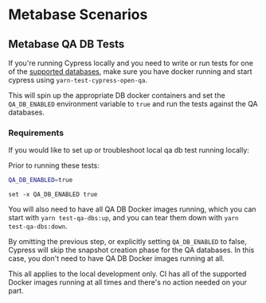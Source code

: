 # Metabase Scenarios

## Metabase QA DB Tests

If you're running Cypress locally and you need to write or run tests for one of the [supported databases](https://github.com/metabase/metabase-qa), make sure you have docker running and start cypress using `yarn-test-cypress-open-qa`.

This will spin up the appropriate DB docker containers and set the `QA_DB_ENABLED` environment variable to `true` and run the tests against the QA databases.

### Requirements

If you would like to set up or troubleshoot local qa db test running locally:

Prior to running these tests:

```bash
QA_DB_ENABLED=true
```

```fish
set -x QA_DB_ENABLED true
```

You will also need to have all QA DB Docker images running, which you can start with `yarn test-qa-dbs:up`, and you can tear them down with `yarn test-qa-dbs:down`.

By omitting the previous step, or explicitly setting `QA_DB_ENABLED` to false, Cypress will skip the snapshot creation phase for the QA databases. In this case, you don't need to have QA DB Docker images running at all.

This all applies to the local development only. CI has all of the supported Docker images running at all times and there's no action needed on your part.
